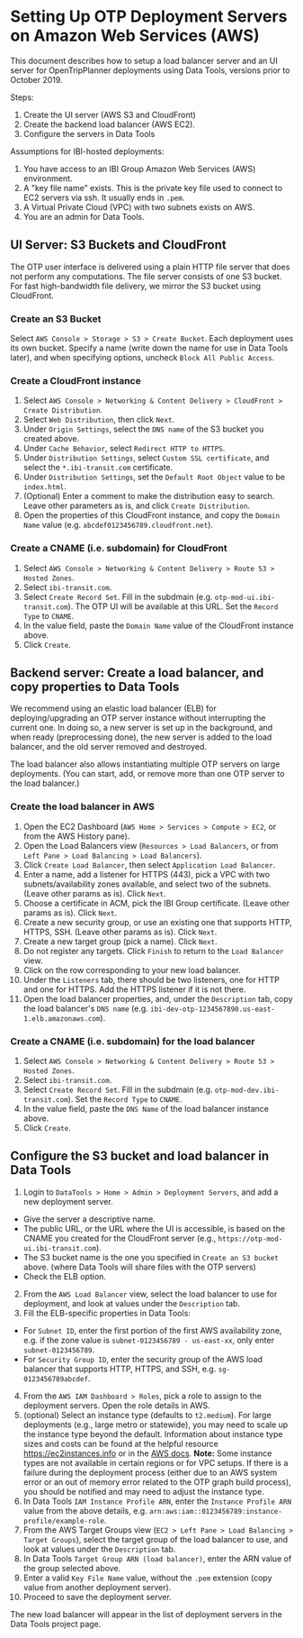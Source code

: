 # Setting Up OTP Deployment Servers on Amazon Web Services (AWS)

This document describes how to setup a load balancer server and an UI server for OpenTripPlanner deployments using Data Tools, versions prior to October 2019.

Steps:

1. Create the UI server (AWS S3 and CloudFront)
2. Create the backend load balancer (AWS EC2).
3. Configure the servers in Data Tools

Assumptions for IBI-hosted deployments:

1. You have access to an IBI Group Amazon Web Services (AWS) environment.
2. A "key file name" exists. This is the private key file used to connect to EC2 servers via ssh. It usually ends in `.pem`.
3. A Virtual Private Cloud (VPC) with two subnets exists on AWS.
4. You are an admin for Data Tools.

## UI Server: S3 Buckets and CloudFront

The OTP user interface is delivered using a plain HTTP file server that does not perform any computations. The file server consists of one S3 bucket. For fast high-bandwidth file delivery, we mirror the S3 bucket using CloudFront.

### Create an S3 Bucket

Select `AWS Console > Storage > S3 > Create Bucket`. Each deployment uses its own bucket.
Specify a name (write down the name for use in Data Tools later), and when specifying options, uncheck `Block All Public Access`.

### Create a CloudFront instance

1. Select `AWS Console > Networking & Content Delivery > CloudFront > Create Distribution`. 
2. Select `Web Distribution`, then click `Next`.
3. Under `Origin Settings`, select the `DNS name` of the S3 bucket you created above.
4. Under `Cache Behavior`, select `Redirect HTTP to HTTPS`.
5. Under `Distribution Settings`, select `Custom SSL certificate`, and select the `*.ibi-transit.com` certificate.
6. Under `Distribution Settings`, set the `Default Root Object` value to be `index.html`.
7. (Optional) Enter a comment to make the distribution easy to search. Leave other parameters as is, and click `Create Distribution`.
8. Open the properties of this CloudFront instance, and copy the `Domain Name` value (e.g. `abcdef0123456789.cloudfront.net`).

### Create a CNAME (i.e. subdomain) for CloudFront

1. Select `AWS Console > Networking & Content Delivery > Route 53 > Hosted Zones`.
2. Select `ibi-transit.com`.
3. Select `Create Record Set`. Fill in the subdmain (e.g. `otp-mod-ui.ibi-transit.com`). The OTP UI will be available at this URL. Set the `Record Type` to `CNAME`.
4. In the value field, paste the `Domain Name` value of the CloudFront instance above.
5. Click `Create`.


## Backend server: Create a load balancer, and copy properties to Data Tools

We recommend using an elastic load balancer (ELB) for deploying/upgrading an OTP server instance without interrupting the current one. In doing so, a new server is set up in the background, and when ready (preprocessing done), the new server is added to the load balancer, and the old server removed and destroyed.

The load balancer also allows instantiating multiple OTP servers on large deployments. (You can start, add, or remove more than one OTP server to the load balancer.)  

### Create the load balancer in AWS

1. Open the EC2 Dashboard (`AWS Home > Services > Compute > EC2`, or from the AWS History pane).
2. Open the Load Balancers view (`Resources > Load Balancers`, or from `Left Pane > Load Balancing > Load Balancers`).
3. Click `Create Load Balancer`, then select `Application Load Balancer`.
4. Enter a name, add a listener for HTTPS (443), pick a VPC with two subnets/availability zones available, and select two of the subnets. (Leave other params as is). Click `Next`.
5. Choose a certificate in ACM, pick the IBI Group certificate. (Leave other params as is). Click `Next`.
6. Create a new security group, or use an existing one that supports HTTP, HTTPS, SSH. (Leave other params as is). Click `Next`.
7. Create a new target group (pick a name). Click `Next`. 
8. Do not register any targets. Click `Finish` to return to the `Load Balancer` view.
9. Click on the row corresponding to your new load balancer.
10. Under the `Listeners` tab, there should be two listeners, one for HTTP and one for HTTPS. Add the HTTPS listener if it is not there.
11. Open the load balancer properties, and, under the `Description` tab, copy the load balancer's `DNS name` (e.g. `ibi-dev-otp-1234567890.us-east-1.elb.amazonaws.com`).

### Create a CNAME (i.e. subdomain) for the load balancer

1. Select `AWS Console > Networking & Content Delivery > Route 53 > Hosted Zones`.
2. Select `ibi-transit.com`.
3. Select `Create Record Set`. Fill in the subdmain (e.g. `otp-mod-dev.ibi-transit.com`). Set the `Record Type` to `CNAME`.
4. In the value field, paste the `DNS Name` of the load balancer instance above.
5. Click `Create`.

## Configure the S3 bucket and load balancer in Data Tools

1. Login to `DataTools > Home > Admin > Deployment Servers`, and add a new deployment server.

* Give the server a descriptive name.
* The public URL, or the URL where the UI is accessible, is based on the CNAME you created for the CloudFront server (e.g., `https://otp-mod-ui.ibi-transit.com`).
* The S3 bucket name is the one you specified in `Create an S3 bucket` above. (where Data Tools will share files with the OTP servers)
* Check the ELB option.

2. From the `AWS Load Balancer` view, select the load balancer to use for deployment, and look at values under the `Description` tab.
3. Fill the ELB-specific properties in Data Tools: 
* For `Subnet ID`, enter the first portion of the first AWS availability zone, e.g. if the zone value is `subnet-0123456789 - us-east-xx`, only enter `subnet-0123456789`. 
* For `Security Group ID`, enter the security group of the AWS load balancer that supports HTTP, HTTPS, and SSH, e.g. `sg-0123456789abcdef`.
4. From the `AWS IAM Dashboard > Roles`, pick a role to assign to the deployment servers. Open the role details in AWS.
5. (optional) Select an instance type (defaults to `t2.medium`). For large deployments (e.g., large metro or statewide), you may need to scale up the instance type beyond the default. Information about instance type sizes and costs can be found at the helpful resource https://ec2instances.info or in the [AWS docs](https://aws.amazon.com/ec2/instance-types/). **Note:** Some instance types are not available in certain regions or for VPC setups. If there is a failure during the deployment process (either due to an AWS system error or an out of memory error related to the OTP graph build process), you should be notified and may need to adjust the instance type.
6. In Data Tools `IAM Instance Profile ARN`, enter the `Instance Profile ARN` value from the above details, e.g. `arn:aws:iam::0123456789:instance-profile/example-role`.
7. From the AWS Target Groups view (`EC2 > Left Pane > Load Balancing > Target Groups`), select the target group of the load balancer to use, and look at values under the `Description` tab.
8. In Data Tools `Target Group ARN (load balancer)`, enter the ARN value of the group selected above.
9. Enter a valid `Key File Name` value, without the `.pem` extension (copy value from another deployment server).
10. Proceed to save the deployment server.

The new load balancer will appear in the list of deployment servers in the Data Tools project page.

